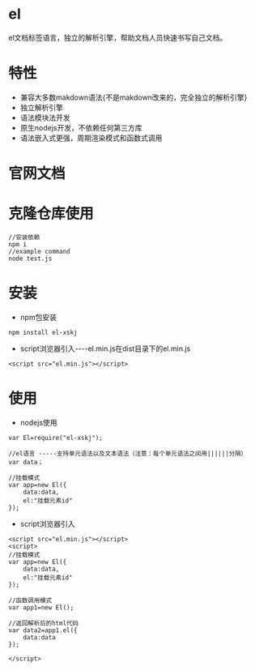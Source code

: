 # el
el文档标签语言，独立的解析引擎，帮助文档人员快速书写自己文档。

# 特性
* 兼容大多数makdown语法{不是makdown改来的，完全独立的解析引擎}
* 独立解析引擎
* 语法模块法开发
* 原生nodejs开发，不依赖任何第三方库
* 语法嵌入式更强，周期渲染模式和函数式调用

# 官网文档


# 克隆仓库使用
```
//安装依赖
npm i 
//example command
node test.js
```
# 安装
* npm包安装
```
npm install el-xskj
```
* script浏览器引入----el.min.js在dist目录下的el.min.js
```
<script src="el.min.js"></script>
```
# 使用
* nodejs使用
```
var El=require("el-xskj");

//el语言 -----支持单元语法以及文本语法（注意：每个单元语法之间用||||||分隔）
var data；

//挂载模式
var app=new El({
    data:data,
    el:"挂载元素id"
});
```
* script浏览器引入
```
<script src="el.min.js"></script>
<script>
//挂载模式
var app=new El({
    data:data,
    el:"挂载元素id"
});

//函数调用模式
var app1=new El();

//返回解析后的html代码
var data2=app1.el({
    data:data
});

</script>
```



